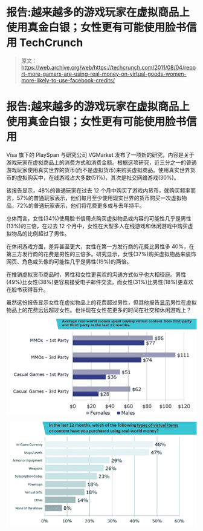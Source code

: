 # 报告:越来越多的游戏玩家在虚拟商品上使用真金白银；女性更有可能使用脸书信用 TechCrunch

> 原文：<https://web.archive.org/web/https://techcrunch.com/2011/08/04/report-more-gamers-are-using-real-money-on-virtual-goods-women-more-likely-to-use-facebook-credits/>

# 报告:越来越多的游戏玩家在虚拟商品上使用真金白银；女性更有可能使用脸书信用

Visa 旗下的 PlaySpan 与研究公司 VGMarket 发布了一项新的研究，内容是关于游戏玩家在虚拟商品上的消费方式和消费金额。根据这项研究，近三分之一的普通游戏玩家使用真实世界的货币(而不是虚拟货币)来购买虚拟商品。使用真实世界货币的虚拟购买中，在线游戏占大多数(51%)，其次是社交网络游戏(30%)。

该报告显示，48%的普通玩家在过去 12 个月中购买了游戏内货币，就购买频率而言，57%的普通玩家表示，他们每月至少使用现实世界的货币购买一次虚拟物品，72%的普通玩家表示，他们将花费更多或与去年持平。

总体而言，女性(34%)使用脸书信用点购买虚拟物品或内容的可能性几乎是男性(13%)的三倍，在过去 12 个月中，女性在大型多人在线游戏和休闲游戏中购买虚拟物品的比例超过了男性。

在休闲游戏方面，差异甚至更大，女性在第一方发行商的花费比男性多 40%，在第三方发行商的花费是男性的三倍多。研究显示，女性(37%)购买虚拟物品来装饰网页、角色或头像的可能性几乎是男性(19%)的两倍。

在推销虚拟货币商品时，男性和女性更喜欢的沟通方式似乎也大相径庭。男性(49%)比女性(38%)更容易接受电子邮件交流，而女性(31%)比男性(18%)更喜欢在脸书获得晋升。

虽然这份报告显示女性在虚拟物品上的花费超过男性，但其他报告[显示](https://web.archive.org/web/20230203042500/http://venturebeat.com/2011/05/27/attention-shoppers-men-outspend-women-9-to-1-on-mobile-virtual-goods/)男性在虚拟物品上的花费远远超过女性。也许现在女性花更多的时间在社交和休闲游戏上？

![](img/9fa702c806d02fda59c10d66dd975b90.png)

![](img/0759b75c20ffe63fd1b53d10c5bfd05d.png)